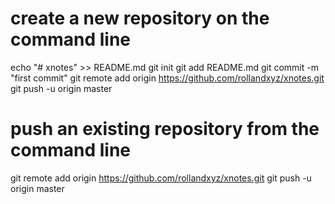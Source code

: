# create a new repository on the command line

echo "# xnotes" >> README.md
git init
git add README.md
git commit -m "first commit"
git remote add origin https://github.com/rollandxyz/xnotes.git
git push -u origin master

# push an existing repository from the command line

git remote add origin https://github.com/rollandxyz/xnotes.git
git push -u origin master
 
